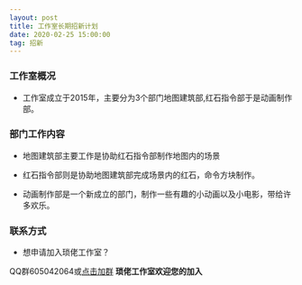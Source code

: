 ```yaml
---
layout: post
title: 工作室长期招新计划
date: 2020-02-25 15:00:00
tag: 招新
---
```

### 工作室概况

* 工作室成立于2015年，主要分为3个部门地图建筑部,红石指令部于是动画制作部。

### 部门工作内容

* 地图建筑部主要工作是协助红石指令部制作地图内的场景

* 红石指令部则是协助地图建筑部完成场景内的红石，命令方块制作。

* 动画制作部是一个新成立的部门，制作一些有趣的小动画以及小电影，带给许多欢乐。

### 联系方式

* 想申请加入琐佬工作室？

QQ群605042064或[点击加群](https://jq.qq.com/?_wv=1027&k=5nQjXc)
<strong>琐佬工作室欢迎您的加入</strong>
